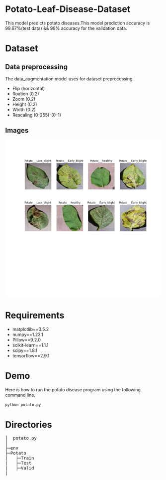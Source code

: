 # Potato-Leaf-Disease-Dataset


This model predicts potato diseases.This model prediction accuracy is 99.67%(test data) && 98% accuracy for the validation data.

# Dataset
## Data preprocessing
The data_augmentation model uses for dataset preprocessing.
* Flip (horizontal)
* Roation (0.2)
* Zoom (0.2)
* Height (0.2)
* Width (0.2)
* Rescaling (0-255)-(0-1)

## Images
![screenshot](https://github.com/HSAkash/Potato-Leaf-Disease-Dataset/raw/main/related_images/original.png)


# Requirements
* matplotlib==3.5.2
* numpy==1.23.1
* Pillow==9.2.0
* scikit-learn==1.1.1
* scipy==1.8.1
* tensorflow==2.9.1


# Demo
Here is how to run the potato disease program using the following command line.<br>
```bash
python potato.py
```

# Directories
<pre>
│  potato.py
│
├─env
├─Potato
|   ├─Train
|   ├─Test
|   ├─Valid
|
</pre>
